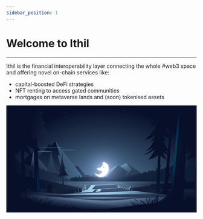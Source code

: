 ```yaml
---
sidebar_position: 1
---
```


# Welcome to Ithil

---

Ithil is the financial interoperability layer connecting the whole #web3 space and offering novel on-chain services like:
- capital-boosted DeFi strategies
- NFT renting to access gated communities
- mortgages on metaverse lands and (soon) tokenised assets

![Backing](/img/core/cover.png)
